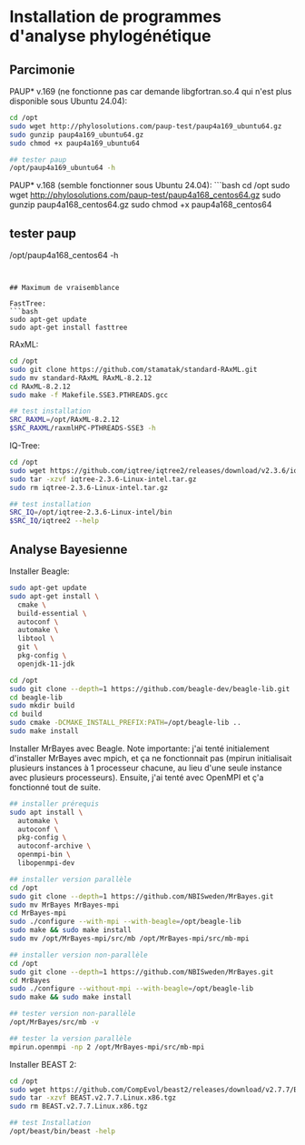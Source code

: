 # Installation de programmes d'analyse phylogénétique

## Parcimonie

PAUP\* v.169 (ne fonctionne pas car demande libgfortran.so.4 qui n'est plus disponible sous Ubuntu 
24.04):  
```bash
cd /opt
sudo wget http://phylosolutions.com/paup-test/paup4a169_ubuntu64.gz
sudo gunzip paup4a169_ubuntu64.gz
sudo chmod +x paup4a169_ubuntu64

## tester paup
/opt/paup4a169_ubuntu64 -h

```

PAUP\* v.168 (semble fonctionner sous Ubuntu 24.04):  ```bash
cd /opt
sudo wget http://phylosolutions.com/paup-test/paup4a168_centos64.gz
sudo gunzip paup4a168_centos64.gz
sudo chmod +x paup4a168_centos64

## tester paup
/opt/paup4a168_centos64 -h

```


## Maximum de vraisemblance

FastTree:
```bash
sudo apt-get update
sudo apt-get install fasttree

```

RAxML:
```bash
cd /opt
sudo git clone https://github.com/stamatak/standard-RAxML.git
sudo mv standard-RAxML RAxML-8.2.12
cd RAxML-8.2.12
sudo make -f Makefile.SSE3.PTHREADS.gcc

## test installation
SRC_RAXML=/opt/RAxML-8.2.12
$SRC_RAXML/raxmlHPC-PTHREADS-SSE3 -h

```

IQ-Tree:  
```bash
cd /opt
sudo wget https://github.com/iqtree/iqtree2/releases/download/v2.3.6/iqtree-2.3.6-Linux-intel.tar.gz
sudo tar -xzvf iqtree-2.3.6-Linux-intel.tar.gz
sudo rm iqtree-2.3.6-Linux-intel.tar.gz

## test installation
SRC_IQ=/opt/iqtree-2.3.6-Linux-intel/bin
$SRC_IQ/iqtree2 --help

```

## Analyse Bayesienne

Installer Beagle:  
```bash
sudo apt-get update
sudo apt-get install \
  cmake \
  build-essential \
  autoconf \
  automake \
  libtool \
  git \
  pkg-config \
  openjdk-11-jdk

cd /opt
sudo git clone --depth=1 https://github.com/beagle-dev/beagle-lib.git
cd beagle-lib
sudo mkdir build
cd build
sudo cmake -DCMAKE_INSTALL_PREFIX:PATH=/opt/beagle-lib ..
sudo make install

```

Installer MrBayes avec Beagle. Note importante: j'ai tenté initialement d'installer MrBayes 
avec mpich, et ça ne fonctionnait pas (mpirun initialisait plusieurs instances à 1 processeur 
chacune, au lieu d'une seule instance avec plusieurs processeurs). Ensuite, j'ai tenté avec 
OpenMPI et ç'a fonctionné tout de suite.  
```bash
## installer prérequis
sudo apt install \
  automake \
  autoconf \
  pkg-config \
  autoconf-archive \
  openmpi-bin \
  libopenmpi-dev

## installer version parallèle
cd /opt
sudo git clone --depth=1 https://github.com/NBISweden/MrBayes.git
sudo mv MrBayes MrBayes-mpi
cd MrBayes-mpi
sudo ./configure --with-mpi --with-beagle=/opt/beagle-lib
sudo make && sudo make install
sudo mv /opt/MrBayes-mpi/src/mb /opt/MrBayes-mpi/src/mb-mpi

## installer version non-parallèle
cd /opt
sudo git clone --depth=1 https://github.com/NBISweden/MrBayes.git
cd MrBayes
sudo ./configure --without-mpi --with-beagle=/opt/beagle-lib
sudo make && sudo make install

## tester version non-parallèle
/opt/MrBayes/src/mb -v

## tester la version parallèle
mpirun.openmpi -np 2 /opt/MrBayes-mpi/src/mb-mpi

```

Installer BEAST 2:  
```bash
cd /opt
sudo wget https://github.com/CompEvol/beast2/releases/download/v2.7.7/BEAST.v2.7.7.Linux.x86.tgz
sudo tar -xzvf BEAST.v2.7.7.Linux.x86.tgz
sudo rm BEAST.v2.7.7.Linux.x86.tgz

## test Installation
/opt/beast/bin/beast -help

```